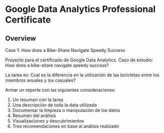 # Google Data Analytics Professional Certificate

## Overview

Case 1: How does a Bike-Share Navigate Speedy Success

Proyecto para el certificado de Google Data Analytics. Caso de estudio: How does a bike-share navigate speedy success?

La tarea es: 
Cual es la diferencia en la utilización de las bicicletas entre los miembros anuales y los casuales?

Armar un reporte con las siguientes consideraciones:
1. Un resumen con la tarea
2. Una descripción de toda la data utilizada
3. Documentar la limpieza o manipulación de los datos
4. Resumen del análisis
5. Visualizaciones y descubrimientos
6. Tres recomendaciones en base al análisis realizado
